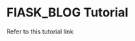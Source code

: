 # FlASK_BLOG Tutorial
Refer to this <a ref='https://www.digitalocean.com/community/tutorials/how-to-make-a-web-application-using-flask-in-python-3' target='_blank'>tutorial link</a>
